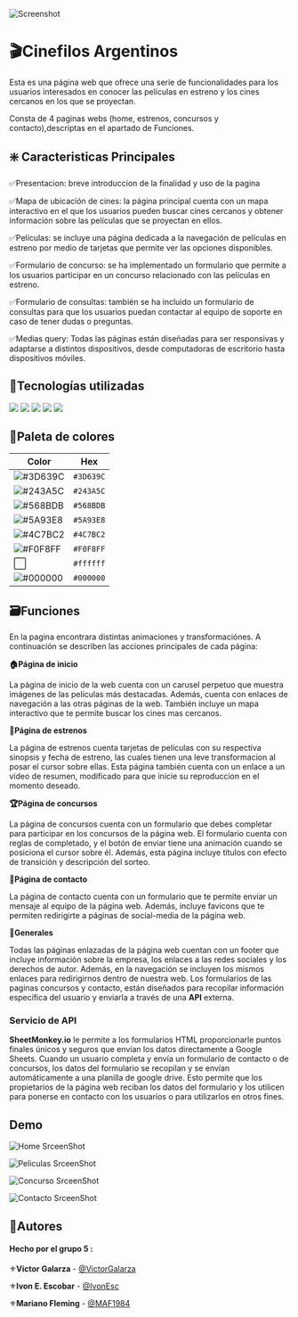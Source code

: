 ![Screenshot](imagenes/screenshot.jpg)



# 🎬Cinefilos Argentinos

Esta es una página web que ofrece una serie de funcionalidades para los usuarios interesados en conocer las películas en estreno y los cines cercanos en los que se proyectan.

Consta de 4 paginas webs (home, estrenos, concursos y contacto),descriptas en el apartado de Funciones.


## ❇️ Caracteristicas Principales

✅Presentacion: breve introduccion de la finalidad y uso de la pagina

✅Mapa de ubicación de cines: la página principal cuenta con un mapa interactivo en el que los usuarios pueden buscar cines cercanos y obtener información sobre las películas que se proyectan en ellos.

✅Películas: se incluye una página dedicada a la navegación de películas en estreno por medio de tarjetas que permite ver las opciones disponibles.

✅Formulario de concurso: se ha implementado un formulario que permite a los usuarios participar en un concurso relacionado con las películas en estreno.

✅Formulario de consultas: también se ha incluido un formulario de consultas para que los usuarios puedan contactar al equipo de soporte en caso de tener dudas o preguntas.

✅Medias query: Todas las páginas están diseñadas para ser responsivas y adaptarse a distintos dispositivos, desde computadoras de escritorio hasta dispositivos móviles. 
## 💾Tecnologías utilizadas

![](https://camo.githubusercontent.com/5d3b0191832237fcbfc6d4497524e8bb547c6bfc9eafb738d5205c629d202067/68747470733a2f2f696d672e736869656c64732e696f2f62616467652f68746d6c352532302d2532334533344632362e7376673f267374796c653d666f722d7468652d6261646765266c6f676f3d68746d6c35266c6f676f436f6c6f723d7768697465)
![](https://camo.githubusercontent.com/5ed492db9c79ad5990eda7dc80923377f0e7096b18a4d1e9b86c8987dc0e5aa5/68747470733a2f2f696d672e736869656c64732e696f2f62616467652f637373332532302d2532333135373242362e7376673f267374796c653d666f722d7468652d6261646765266c6f676f3d63737333266c6f676f436f6c6f723d7768697465)
![](https://camo.githubusercontent.com/62d37abe760867620e0baea1066303719d630a82936837ba7bff6b0c754e3c9f/68747470733a2f2f696d672e736869656c64732e696f2f62616467652f6a6176617363726970742532302d2532333332333333302e7376673f267374796c653d666f722d7468652d6261646765266c6f676f3d6a617661736372697074266c6f676f436f6c6f723d253233463744463145)
![](https://camo.githubusercontent.com/c567bc8fea35a350406f3ad80e2ec6dd76dea5f756187908f35322bbbc8bc77c/68747470733a2f2f696d672e736869656c64732e696f2f62616467652f626f6f7473747261702532302d2532333536334437432e7376673f267374796c653d666f722d7468652d6261646765266c6f676f3d626f6f747374726170266c6f676f436f6c6f723d7768697465)
![](https://camo.githubusercontent.com/6aea43d076c7bf00489f1b347caa33fe5c4d84a8af2983804f8702632f2669ec/68747470733a2f2f696d672e736869656c64732e696f2f62616467652f6769746875622532302d2532333132313031312e7376673f267374796c653d666f722d7468652d6261646765266c6f676f3d676974687562266c6f676f436f6c6f723d7768697465)
## 🎨Paleta de colores 
| Color  |Hex       |
| ------ |--------- |
| ![#3D639C](https://via.placeholder.com/20/3D639C/000000?text=+)| `#3D639C`|
| ![#243A5C](https://via.placeholder.com/20/243A5C/000000?text=+)| `#243A5C`|
| ![#568BDB](https://via.placeholder.com/20/568BDB/000000?text=+)| `#568BDB`|
| ![#5A93E8](https://via.placeholder.com/20/5A93E8/000000?text=+)| `#5A93E8`|
| ![#4C7BC2](https://via.placeholder.com/20/4C7BC2/000000?text=+)| `#4C7BC2`|
| ![#F0F8FF](https://via.placeholder.com/20/F0F8FF/000000?text=+)| `#F0F8FF`|
| ⬜| `#ffffff`|
| ![#000000](https://via.placeholder.com/20/000000/000000?text=+)| `#000000`|

## 🗃️Funciones
En la pagina encontrara distintas animaciones y transformaciónes. A continuación se describen las acciones principales de cada página:

__🏠Página de inicio__

La página de inicio de la web cuenta con un carusel perpetuo que muestra imágenes de las películas más destacadas. Además, cuenta con enlaces de navegación a las otras páginas de la web. También incluye un mapa interactivo que te permite buscar los cines mas cercanos.

__🌠Página de estrenos__

La página de estrenos cuenta tarjetas de películas con su respectiva sinopsis y fecha de estreno, las cuales tienen una leve transformacion al posar el cursor sobre ellas. Esta página también cuenta con un enlace a un video de resumen, modificado para que inicie su reproduccion en el momento deseado.

__🏆Página de concursos__

La página de concursos cuenta con un formulario que debes completar para participar en los concursos de la página web. El formulario cuenta con reglas de completado, y el botón de enviar tiene una animación cuando se posiciona el cursor sobre él. Además, esta página incluye títulos con efecto de transición y descripción del sorteo.

__📧Página de contacto__

La página de contacto cuenta con un formulario que te permite enviar un mensaje al equipo de la página web. Además, incluye favicons que te permiten redirigirte a páginas de social-media de la página web.

__📓Generales__

Todas las páginas enlazadas de la página web cuentan con un footer que incluye información sobre la empresa, los enlaces a las redes sociales y los derechos de autor. Además, en la navegación se incluyen los mismos enlaces para redirigirnos dentro de nuestra web.
Los formularios de las paginas concursos y contacto, están diseñados para recopilar información específica del usuario y enviarla a través de una **API** externa.

### Servicio de API

**SheetMonkey.io** le permite a los formularios HTML proporcionarle puntos finales únicos y seguros que envían los datos directamente a Google Sheets.
Cuando un usuario completa y envía un formulario de contacto o de concursos, los datos del formulario se recopilan y se envían automáticamente a una planilla de google drive.
Esto permite que los propietarios de la página web reciban los datos del formulario y los utilicen para ponerse en contacto con los usuarios o para utilizarlos en otros fines.

## Demo

![Home SrceenShot](imagenes/home.jpg)

![Peliculas SrceenShot](imagenes/peliculas.jpg)

![Concurso SrceenShot](imagenes/concurso.jpg)

![Contacto SrceenShot](imagenes/contacto.jpg)

## 🔏Autores

#### Hecho por el grupo 5 :

⚜️**Victor Galarza** - [@VictorGalarza](https://github.com/VictorGalarza)

⚜️**Ivon E. Escobar** - [@IvonEsc](https://github.com/IvonEsc) 

⚜️**Mariano Fleming** - [@MAF1984](https://github.com/MAF1984)


